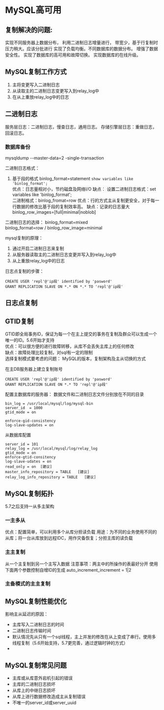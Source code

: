 # MySQL高可用

## 复制解决的问题:
实现不同服务器上数据分布，
利用二进制日志增量进行，
带宽少，基于行复制时压力稍大。应该分批进行
实现了负载均衡。不同数据库的数据分布。
增强了数据安全性。
实现了数据库的高可用和故障切换。
实现数据库的在线升级。

## MySQL复制工作方式
1. 主将变更写入二进制日志
2. 从读取主的二进制日志变更写入到relay_log中
3. 在从上重放relay_log中的日志

## 二进制日志
服务层日志：二进制日志，慢查日志，通用日志。
存储引擎层日志：重做日志，回滚日志。

### 数据库备份
mysqldump --master-data=2 -single-transaction

二进制日志格式：
1. 基于段的格式 binlog_format=statement
`show variables like 'binlog_format';`  
优点：日志量相对小，节约磁盘及网络I/O
缺点：
设置二进制日志格式：set variables like 'binlog_format';  
二进制格式：binlog_fromat=row
优点：行的方式主从复制更安全，对于每一行数据的修改比基于段的复制效率高。
缺点：记录的日志量大
binlog_row_images=[full|minimal|noblob]

二进制日志的选择：
binlog_format=mixed  
binlog_format=row / binlog_row_image=minimal

mysql复制的原理：  
1. 通过开启二进制日志来复制  
2. 从服务器读取主的二进制日志变更并写入到relay_log中
3. 从上重放relay_log中的日志

日志点复制的步骤：
```
CREATE USER 'repl'@'ip段' identified by 'pasword'
GRANT REPLICATION SLAVE ON *.* ON *.* TO 'repl'@'ip段'
```

## 日志点复制


## GTID复制
GTID即全局事务ID，保证为每一个在主上提交的事务在复制及群众可以生成一个唯一的ID。5.6开始才支持  
优点：可以很方便的进行故障转移，从库不会丢失主库上的任何修改  
缺点：故障处理比较复制，对sql有一定的限制  
选择复制模式要考虑的问题：
MySQL的版本，复制架构及主从切换的方式

在主DB服务器上建立复制账号
```
CREATE USER 'repl'@'ip段' identified by 'pasword'
GRANT REPLICATION SLAVE ON *.* TO 'repl'@'ip段'
```  
配置主数据库的服务器：
数据文件和二进制日志文件分别放在不同的目录  
```
bin_log = /usr/local/mysql/log/mysql-bin
server_id  = 1000
gtid_mode = on

enforce-gid-consistency
log-slave-updates = on
```

从数据库配置
```
server_id = 101
relay_log = /usr/local/mysql/log/relay_log
gtid_mode = on
enforce-gtid-consitency
log-slave-udates = on
read_only = on  [建议]
master_info_repository = TABLE   [建议]
relay_log_info_repository = TABLE   [建议]
```

## MySQL复制拓扑
5.7之后支持一从多主架构

### 一主多从
优点：配置简单，可以利用多个从库分担读负载
用途：为不同的业务使用不同的从库；将一台从库放到远程IDC，用作灾备恢复；分担主库的读负载

### 主主复制
从一个主复制到另一个主写入数据
注意事项：两主中的所操作的表最好分开
使用下面两个参数控制自增ID的生成
auto_increment_increment = 1|2

### 主备模式的主主复制


## MySQL复制性能优化
影响主从延迟的原因：
- 主库写入二进制日志的时间
- 二进制日志传输时间
- 默认情况先从只有一个sql线程，主上并发的修改在从上变成了串行。使用多线程复制（5.6开始支持，5.7更完善，通过逻辑时钟的方式）
- 

## MySQL复制常见问题
- 主库或从库意外宕机引起的错误
- 主库的二进制日志损坏
- 从库上的中继日志损坏
- 从库上进行数据修改造成主从复制错误
- 不唯一的server_id或server_uuid





